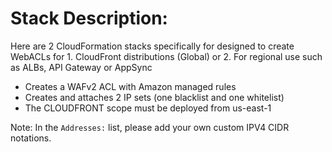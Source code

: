 # Stack Description:
Here are 2 CloudFormation stacks specifically for designed to create WebACLs for 1. CloudFront distributions (Global) or 2. For regional use such as ALBs, API Gateway or AppSync 

* Creates a WAFv2 ACL with Amazon managed rules 
* Creates and attaches 2 IP sets (one blacklist and one whitelist)
* The CLOUDFRONT scope must be deployed from us-east-1

Note: In the `Addresses:` list, please add your own custom IPV4 CIDR notations.
